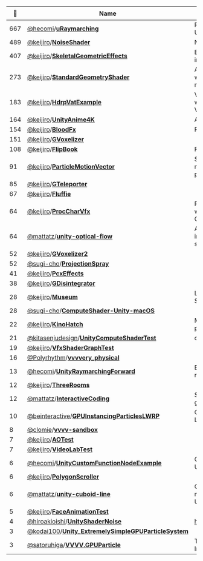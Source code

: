 |:star2: | Name | Description | 🌍|
|---|---|---|---|
|667|[@hecomi](https://github.com/hecomi)/[**uRaymarching**](https://github.com/hecomi/uRaymarching)|Raymarching Shader Generator in Unity|[:arrow_upper_right:](http://tips.hecomi.com/entry/2019/01/27/233137)|
|489|[@keijiro](https://github.com/keijiro)/[**NoiseShader**](https://github.com/keijiro/NoiseShader)|Noise shader library for Unity||
|407|[@keijiro](https://github.com/keijiro)/[**SkeletalGeometricEffects**](https://github.com/keijiro/SkeletalGeometricEffects)|Experiments on geometry shader instancing with skeletal animations||
|273|[@keijiro](https://github.com/keijiro)/[**StandardGeometryShader**](https://github.com/keijiro/StandardGeometryShader)|An example of a geometry shader with Unity's standard lighting model support.||
|183|[@keijiro](https://github.com/keijiro)/[**HdrpVatExample**](https://github.com/keijiro/HdrpVatExample)|VAT (Vertex Animation Texture) with Unity Shader Graph and Visual Effect Graph||
|164|[@keijiro](https://github.com/keijiro)/[**UnityAnime4K**](https://github.com/keijiro/UnityAnime4K)|Anime4K upscaler for Unity||
|154|[@keijiro](https://github.com/keijiro)/[**BloodFx**](https://github.com/keijiro/BloodFx)|Procedural blood stain shader||
|151|[@keijiro](https://github.com/keijiro)/[**GVoxelizer**](https://github.com/keijiro/GVoxelizer)|||
|108|[@keijiro](https://github.com/keijiro)/[**FlipBook**](https://github.com/keijiro/FlipBook)|Flip book effect example for Unity||
|91|[@keijiro](https://github.com/keijiro)/[**ParticleMotionVector**](https://github.com/keijiro/ParticleMotionVector)|Shows how to support rendering motion vectors within the standard particle system of Unity.||
|85|[@keijiro](https://github.com/keijiro)/[**GTeleporter**](https://github.com/keijiro/GTeleporter)|||
|67|[@keijiro](https://github.com/keijiro)/[**Fluffie**](https://github.com/keijiro/Fluffie)|||
|64|[@keijiro](https://github.com/keijiro)/[**ProcCharVfx**](https://github.com/keijiro/ProcCharVfx)|Procedural character generation with Unity Shader Graph and VFX Graph||
|64|[@mattatz](https://github.com/mattatz)/[**unity-optical-flow**](https://github.com/mattatz/unity-optical-flow)|A simple optical flow implementation by fragment shader for Unity.||
|52|[@keijiro](https://github.com/keijiro)/[**GVoxelizer2**](https://github.com/keijiro/GVoxelizer2)|||
|52|[@sugi-cho](https://github.com/sugi-cho)/[**ProjectionSpray**](https://github.com/sugi-cho/ProjectionSpray)|||
|41|[@keijiro](https://github.com/keijiro)/[**PcxEffects**](https://github.com/keijiro/PcxEffects)|||
|38|[@keijiro](https://github.com/keijiro)/[**GDisintegrator**](https://github.com/keijiro/GDisintegrator)|||
|28|[@keijiro](https://github.com/keijiro)/[**Museum**](https://github.com/keijiro/Museum)|Live coding rig for Channel 18 at SuperDeluxe||
|28|[@sugi-cho](https://github.com/sugi-cho)/[**ComputeShader-Unity-macOS**](https://github.com/sugi-cho/ComputeShader-Unity-macOS)|||
|22|[@keijiro](https://github.com/keijiro)/[**KinoHatch**](https://github.com/keijiro/KinoHatch)|Monochrome hatching post processing effect||
|21|[@kitasenjudesign](https://github.com/kitasenjudesign)/[**UnityComputeShaderTest**](https://github.com/kitasenjudesign/UnityComputeShaderTest)|compute shader example||
|19|[@keijiro](https://github.com/keijiro)/[**VfxShaderGraphTest**](https://github.com/keijiro/VfxShaderGraphTest)|||
|16|[@Polyrhythm](https://github.com/Polyrhythm)/[**vvvvery_physical**](https://github.com/Polyrhythm/vvvvery_physical)|||
|13|[@hecomi](https://github.com/hecomi)/[**UnityRaymarchingForward**](https://github.com/hecomi/UnityRaymarchingForward)|Example of raymarching in forward rendering for Unity|[:arrow_upper_right:](http://tips.hecomi.com/entry/2018/12/31/211448)|
|12|[@keijiro](https://github.com/keijiro)/[**ThreeRooms**](https://github.com/keijiro/ThreeRooms)|||
|12|[@mattatz](https://github.com/mattatz)/[**InteractiveCoding**](https://github.com/mattatz/InteractiveCoding)|Sketches for interactive coding group.||
|10|[@beinteractive](https://github.com/beinteractive)/[**GPUInstancingParticlesLWRP**](https://github.com/beinteractive/GPUInstancingParticlesLWRP)|GPU Instancing Particle Shader in Lightweight Render Pipeline||
|8|[@clomie](https://github.com/clomie)/[**vvvv-sandbox**](https://github.com/clomie/vvvv-sandbox)|||
|7|[@keijiro](https://github.com/keijiro)/[**AOTest**](https://github.com/keijiro/AOTest)|||
|7|[@keijiro](https://github.com/keijiro)/[**VideoLabTest**](https://github.com/keijiro/VideoLabTest)|||
|6|[@hecomi](https://github.com/hecomi)/[**UnityCustomFunctionNodeExample**](https://github.com/hecomi/UnityCustomFunctionNodeExample)|Custom Function Node Example in Unity Shader Graph|[:arrow_upper_right:](http://tips.hecomi.com/entry/2020/02/24/140607)|
|6|[@keijiro](https://github.com/keijiro)/[**PolygonScroller**](https://github.com/keijiro/PolygonScroller)|||
|6|[@mattatz](https://github.com/mattatz)/[**unity-cuboid-line**](https://github.com/mattatz/unity-cuboid-line)|Convert a line topology to a cuboid mesh with Geometry shader for Unity.||
|5|[@keijiro](https://github.com/keijiro)/[**FaceAnimationTest**](https://github.com/keijiro/FaceAnimationTest)|||
|4|[@hiroakioishi](https://github.com/hiroakioishi)/[**UnityShaderNoise**](https://github.com/hiroakioishi/UnityShaderNoise)|http://glslsandbox.com/e#20793.0||
|3|[@kodai100](https://github.com/kodai100)/[**Unity_ExtremelySimpleGPUParticleSystem**](https://github.com/kodai100/Unity_ExtremelySimpleGPUParticleSystem)|||
|3|[@satoruhiga](https://github.com/satoruhiga)/[**VVVV.GPUParticle**](https://github.com/satoruhiga/VVVV.GPUParticle)|Testing GPU Particle Implementation||

